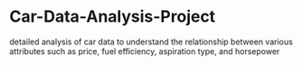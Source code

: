 # Car-Data-Analysis-Project
detailed analysis of car data to understand the relationship between various attributes such as price, fuel efficiency, aspiration type, and horsepower
